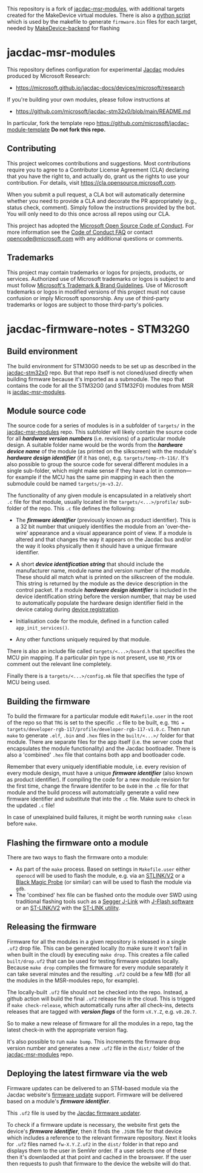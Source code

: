 This repository is a fork of [jacdac-msr-modules](https://github.com/jacdac/jacdac-msr-modules), 
with additional targets created for the MakeDevice virtual modules. There is also a [python script](
hexes2bin.py) which is used by the makefile to generate `firmware.bin` files for each
target, needed by [MakeDevice-backend](https://github.com/devices-lab/MakeDevice-backend) for flashing

# jacdac-msr-modules

This repository defines configuration for experimental [Jacdac](https://aka.ms/jacdac) modules
produced by Microsoft Research:
- https://microsoft.github.io/jacdac-docs/devices/microsoft/research

If you're building your own modules, please follow instructions at
- https://github.com/microsoft/jacdac-stm32x0/blob/main/README.md

In particular, fork the template repo https://github.com/microsoft/jacdac-module-template
**Do not fork this repo.**

## Contributing

This project welcomes contributions and suggestions.  Most contributions require you to agree to a
Contributor License Agreement (CLA) declaring that you have the right to, and actually do, grant us
the rights to use your contribution. For details, visit https://cla.opensource.microsoft.com.

When you submit a pull request, a CLA bot will automatically determine whether you need to provide
a CLA and decorate the PR appropriately (e.g., status check, comment). Simply follow the instructions
provided by the bot. You will only need to do this once across all repos using our CLA.

This project has adopted the [Microsoft Open Source Code of Conduct](https://opensource.microsoft.com/codeofconduct/).
For more information see the [Code of Conduct FAQ](https://opensource.microsoft.com/codeofconduct/faq/) or
contact [opencode@microsoft.com](mailto:opencode@microsoft.com) with any additional questions or comments.

## Trademarks

This project may contain trademarks or logos for projects, products, or services. Authorized use of Microsoft 
trademarks or logos is subject to and must follow 
[Microsoft's Trademark & Brand Guidelines](https://www.microsoft.com/en-us/legal/intellectualproperty/trademarks/usage/general).
Use of Microsoft trademarks or logos in modified versions of this project must not cause confusion or imply Microsoft sponsorship.
Any use of third-party trademarks or logos are subject to those third-party's policies.

# jacdac-firmware-notes - STM32G0

## Build environment
The build environment for STM30G0 needs to be set up as described in the [jacdac-stm32x0](https://github.com/microsoft/jacdac-stm32x0/blob/main/README.md) repo. But that repo itself is not cloned/used directly when building firmware because it's imported as a submodule. The repo that contains the code for all the STM32G0 (and STM32F0) modules from MSR is [jacdac-msr-modules](https://github.com/microsoft/jacdac-msr-modules/).

## Module source code

The source code for a series of modules is in a subfolder of `targets/` in the  [jacdac-msr-modules](https://github.com/microsoft/jacdac-msr-modules/) repo. This subfolder will likely contain the source code for all ***hardware version numbers*** (i.e. revisions) of a particular module design. A suitable folder name would be the words from the ***hardware device name*** of the module (as printed on the silkscreen) with the module's ***hardware design identifier*** (if it has one), e.g. `targets/temp-rh-116/`. It's also possible to group the source code for several different modules in a single sub-folder, which might make sense if they have a lot in common—for example if the MCU has the same pin mapping in each then the submodule could be named `targets/jm-v3.2/`. 

The functionality of any given module is encapsulated in a relatively short `.c` file for that module, usually located in the `targets/<...>/profile/` sub-folder of the repo. This `.c` file defines the following:

- The ***firmware identifier*** (previously known as product identifier). This is a 32 bit number that uniquely identifies the module from an 'over-the-wire' appearance and a visual appearance point of view. If a module is altered and that changes the way it appears on the Jacdac bus and/or the way it looks physically then it should have a unique firmware identifier.

- A short ***device identification string*** that should include the manufacturer name, module name and version number of the module. These should all match what is printed on the silkscreen of the module. This string is returned by the module as the device description in the control packet. If a module ***hardware design identifier*** is included in the device identification string before the version number, that may be used to automatically populate the hardware design identifier field in the device catalog during [device registration](https://microsoft.github.io/jacdac-docs/tools/device-registration/).

- Initialisation code for the module, defined in a function called `app_init_services()`.

- Any other functions uniquely required by that module.

There is also an include file called `targets/<...>/board.h` that specifies the MCU pin mapping. If a particular pin type is not present, use `NO_PIN` or comment out the relevant line completely.

Finally there is a `targets/<...>/config.mk` file that specifies the type of MCU being used.

## Building the firmware

To build the firmware for a particular module edit `Makefile.user` in the root of the repo so that `TRG` is set to the specific `.c` file to be built, e.g. `TRG = targets/developer-rgb-117/profile/developer-rgb-117-v1.0.c`. Then run `make` to generate `.elf`, `.bin` and `.hex` files in the `built/<...>/` folder for that module. There are separate files for the app itself (i.e. the server code that encapsulates the module functionality) and the Jacdac bootloader. There is also a 'combined' `.hex` file that contains both app and bootloader code.

Remember that every uniquely identifiable module, i.e. every revision of every module design, must have a unique ***firmware identifier*** (also known as product identifier). If compiling the code for a new module revision for the first time, change the firware identifer to be `0x00` in the `.c` file for that module and the build process will automatcially generate a valid new firmware identifier and substitute that into the `.c` file. Make sure to check in the updated `.c` file!

In case of unexplained build failures, it might be worth running `make clean` before `make`. 

## Flashing the firmware onto a module

There are two ways to flash the firmware onto a module:
- As part of the `make` process. Based on settings in `Makefile.user` either `openocd` will be used to flash the module, e.g. via an [STLINK/V2](https://www.st.com/en/development-tools/st-link-v2.html) or a [Black Magic Probe](https://github.com/blacksphere/blackmagic/wiki) (or similar) can will be used to flash the module via `gdb`.
- The 'combined' hex file can be flashed onto the module over SWD using traditional flashing tools such as a [Segger J-Link](https://www.segger.com/products/debug-probes/j-link) with [J-Flash software](https://www.segger.com/downloads/flasher/) or an [ST-LINK/V2](https://www.st.com/en/development-tools/st-link-v2.html) with the [ST-LINK utility](https://www.st.com/content/st_com/en/products/development-tools/software-development-tools/stm32-software-development-tools/stm32-programmers/stsw-link004.html).

## Releasing the firmware

Firmware for all the modules in a given repository is released in a single `.uf2` drop file. This can be generated locally (to make sure it won't fail in when built in the cloud) by executing `make drop`. This creates a file called `built/drop.uf2` that can be used for testing firmware updates locally. Because `make drop` compiles the firmware for every module separately it can take several minutes and the resulting `.uf2` could be a few MB (for all the modules in the MSR-modules repo, for example). 

The locally-built `.uf2` file should not be checked into the repo. Instead, a github action will build the final `.uf2` release file in the cloud. This is trigged if  `make check-release`, which automatically runs after all check-ins, detects
releases that are tagged with ***version flags*** of the form `vX.Y.Z`, e.g. `v0.20.7`. 

So to make a new release of firmware for all the modules in a repo, tag the latest check-in with the appropriate version flag.

It's also possible to run `make bump`. This increments the firmware drop version number and generates a new `.uf2` file in the `dist/` folder of the  [jacdac-msr-modules](https://github.com/microsoft/jacdac-msr-modules/) repo. 

## Deploying the latest firmware via the web

Firmware updates can be delivered to an STM-based module via the Jacdac website's [firmware update](https://microsoft.github.io/jacdac-docs/tools/updater/) support. Firmware will be delivered based on a module's ***firmware identifier***.


This `.uf2` file is used by the [Jacdac firmware updater](https://microsoft.github.io/jacdac-docs/tools/updater/).

To check if a firmware update is necessary, the website first gets the device's ***firmware identifier***, then it finds the `.JSON` file for that device which includes a reference to the relevant firmware repository. Next it looks for `.uf2` files named `fw-X.Y.Z.uf2` in the `dist/` folder in that repo and displays them to the user in SemVer order. If a user selects one of these then it's downlaoded at that point and cached in the browswer. If the user then requests to push that firmware to the device the website will do that. 

<!-- We don't automatcially check for updates any more. -->

<!-- github releases would be better in theory for binaries, but we couldn't get our website to download those binaries. -->

<!-- There are two main conventions for the naming of folders containing code for module(s):
- A sub-folder per module, named either with the design ID _and_ the version number in the folder name, e.g. `jm-rgb-led-bar-58-0.1`, or without the version number, e.g. `jm-access-switch-output-1.0` (esp. for non MSR modules such as those from MACH).
